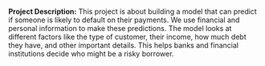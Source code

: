 **Project Description:**
This project is about building a model that can predict if someone is likely to default on their payments. We use financial and personal information to make these predictions. The model looks at different factors like the type of customer, their income, how much debt they have, and other important details. This helps banks and financial institutions decide who might be a risky borrower.
